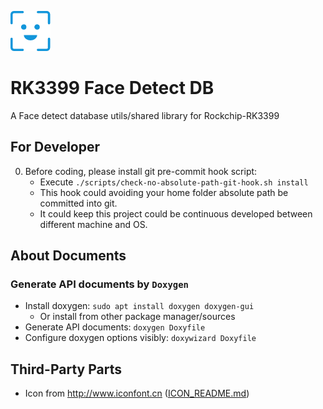 ![](docs/doxygen-configuration/icon.png)

# RK3399 Face Detect DB

A Face detect database utils/shared library for Rockchip-RK3399

## For Developer

0. Before coding, please install git pre-commit hook script:
	- Execute `./scripts/check-no-absolute-path-git-hook.sh install`
	- This hook could avoiding your home folder absolute path be committed into git.
	- It could keep this project could be continuous developed between different machine and OS.

## About Documents 

### Generate API documents by `Doxygen`

- Install doxygen: `sudo apt install doxygen doxygen-gui` 
	- Or install from other package manager/sources
- Generate API documents: `doxygen Doxyfile`
- Configure doxygen options visibly: `doxywizard Doxyfile`


## Third-Party Parts

- Icon from <http://www.iconfont.cn> ([ICON_README.md](docs/doxygen-configuration/ICON_README.md))
